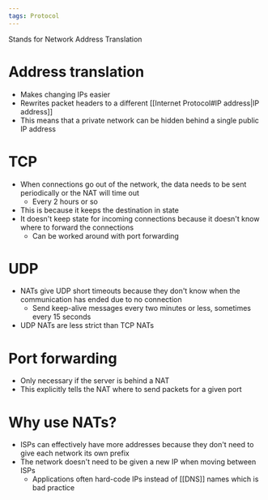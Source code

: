```yaml
---
tags: Protocol
---
```

Stands for Network Address Translation

# Address translation
- Makes changing IPs easier
- Rewrites packet headers to a different [[Internet Protocol#IP address|IP address]]
- This means that a private network can be hidden behind a single public IP address

# TCP
- When connections go out of the network, the data needs to be sent periodically or the NAT will time out
	- Every 2 hours or so
- This is because it keeps the destination in state
- It doesn't keep state for incoming connections because it doesn't know where to forward the connections
	- Can be worked around with port forwarding

# UDP
- NATs give UDP short timeouts because they don't know when the communication has ended due to no connection
	- Send keep-alive messages every two minutes or less, sometimes every 15 seconds
- UDP NATs are less strict than TCP NATs

# Port forwarding
- Only necessary if the server is behind a NAT
- This explicitly tells the NAT where to send packets for a given port

# Why use NATs?
- ISPs can effectively have more addresses because they don't need to give each network its own prefix
- The network doesn't need to be given a new IP when moving between ISPs
	- Applications often hard-code IPs instead of [[DNS]] names which is bad practice